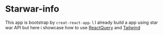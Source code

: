 # Starwar-info
This app is bootstrap by `creat-react-app`. \ I already build a app using star war API 
but here i showcase how to use [ReactQuery](https://react-query.tanstack.com/) and [Tailwind](https://tailwindcss.com/)


